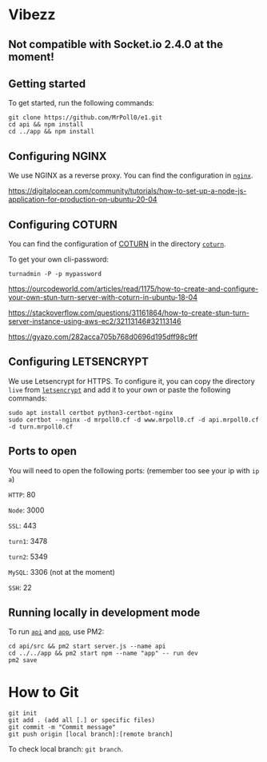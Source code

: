 # Vibezz
## Not compatible with Socket.io 2.4.0 at the moment!

## Getting started
To get started, run the following commands:

	git clone https://github.com/MrPoll0/e1.git
	cd api && npm install
	cd ../app && npm install

## Configuring NGINX
We use NGINX as a reverse proxy. You can find the configuration in [`nginx`](https://github.com/MrPoll0/e1/tree/prod/nginx).

https://digitalocean.com/community/tutorials/how-to-set-up-a-node-js-application-for-production-on-ubuntu-20-04

## Configuring COTURN
You can find the configuration of [COTURN](https://github.com/coturn/coturn) in the directory [`coturn`](https://github.com/MrPoll0/e1/tree/prod/coturn).

To get your own cli-password:
	
	turnadmin -P -p mypassword

https://ourcodeworld.com/articles/read/1175/how-to-create-and-configure-your-own-stun-turn-server-with-coturn-in-ubuntu-18-04

https://stackoverflow.com/questions/31161864/how-to-create-stun-turn-server-instance-using-aws-ec2/32113146#32113146

https://gyazo.com/282acca705b768d0696d195dff98c9ff

## Configuring LETSENCRYPT
We use Letsencrypt for HTTPS. To configure it, you can copy the directory `live` from [`letsencrypt`](https://github.com/MrPoll0/e1/tree/prod/letsencrypt/live) and add it to your own or paste the following commands:

	sudo apt install certbot python3-certbot-nginx
	sudo certbot --nginx -d mrpoll0.cf -d www.mrpoll0.cf -d api.mrpoll0.cf -d turn.mrpoll0.cf

## Ports to open
You will need to open the following ports: (remember too see your ip with `ip a`)

`HTTP`: 80

`Node`: 3000

`SSL`: 443

`turn1`: 3478

`turn2`: 5349

`MySQL`: 3306 (not at the moment)

`SSH`: 22

## Running locally in development mode
To run [`api`](https://github.com/MrPoll0/e1/tree/prod/api) and [`app`](https://github.com/MrPoll0/e1/tree/prod/app), use PM2:

	cd api/src && pm2 start server.js --name api
	cd ../../app && pm2 start npm --name "app" -- run dev
	pm2 save

# How to Git

	git init
	git add . (add all [.] or specific files)
	git commit -m "Commit message"
	git push origin [local branch]:[remote branch]
To check local branch: `git branch`.
